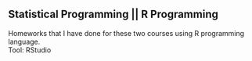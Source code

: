## Statistical Programming || R Programming

Homeworks that I have done for these two courses using R programming language. </br>
Tool: RStudio
